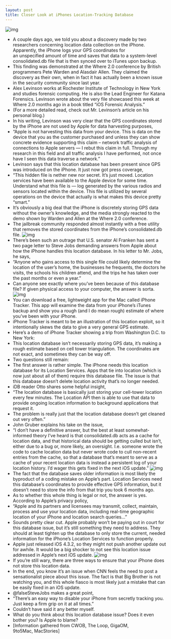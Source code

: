```yaml
---
layout: post
title: Closer Look at iPhones Location-Tracking Database
---
```

![img](http://media.idownloadblog.com/wp-content/uploads/2011/04/Location-Services-e1303395466168.jpeg)
* A couple days ago, we told you about a discovery made by two researchers concerning location data collection on the iPhone. Apparently, the iPhone logs your GPS coordinates for an unspecified amount of time and saves that data to a system-level consolidated.db file that is then synced over to iTunes upon backup.
* This finding was demonstrated at the Where 2.0 conference by British programmers Pete Warden and Alasdair Allen. They claimed the discovery as their own, when in fact it has actually been a known issue in the security community since last year.
* Alex Levinson works at Rochester Institute of Technology in New York and studies forensic computing. He is also the Lead Engineer for Katana Forensics. Levinson wrote about the very file showcased this week at Where 2.0 months ago in a book titled “iOS Forensic Analysis.”
* (For a more detailed read, check out Mr. Levinson’s article on his personal blog.)
* In his writing, Levinson was very clear that the GPS coordinates stored by the iPhone are not used by Apple for data harvesting purposes,
* “Apple is not harvesting this data from your device. This is data on the device that you as the customer purchased and unless they can show concrete evidence supporting this claim – network traffic analysis of connections to Apple servers — I rebut this claim in full. Through my research in this field and all traffic analysis I have performed, not once have I seen this data traverse a network.”
* Levinson says that this location database has been present since GPS was introduced on the iPhone. It just now got press coverage,
* “This hidden file is nether new nor secret. It’s just moved. Location services have been available to the Apple device for some time. Understand what this file is — log generated by the various radios and sensors located within the device. This file is utilized by several operations on the device that actually is what makes this device pretty “smart.”
* It’s obviously a big deal that the iPhone is discretely storing GPS data without the owner’s knowledge, and the media strongly reacted to the demo shown by Warden and Allen at the Where 2.0 conference.
* The jailbreak community responded almost instantly with a free utility that removes the stored coordinates from the iPhone’s consolidated.db file.
![img](http://media.idownloadblog.com/wp-content/uploads/2011/04/Senator-Al-Franken.jpeg)
* There’s been such an outrage that U.S. senator Al Franken has sent a two page letter to Steve Jobs demanding answers from Apple about how the iPhone handles this location database. In his letter to Mr. Jobs, he says,
* “Anyone who gains access to this single file could likely determine the location of the user’s home, the businesses he frequents, the doctors he visits, the schools his children attend, and the trips he has taken over the past months or even a year.”
* Can anyone see exactly where you’ve been because of this database file? If given physical access to your computer, the answer is sorta.
![img](http://media.idownloadblog.com/wp-content/uploads/2011/04/iPhone-Tracker-Cape-Cod.jpeg)
* You can download a free, lightweight app for the Mac called iPhone Tracker. This app will examine the data from your iPhone’s iTunes backup and show you a rough (and I do mean rough) estimate of where you’ve been with your iPhone.
* iPhone Tracker is meant to be an illustration of this location exploit, so it intentionally skews the data to give a very general GPS estimate.
* Here’s a demo of iPhone Tracker showing a trip from Washington D.C. to New York:
* This location database isn’t necessarily storing GPS data, it’s making a rough estimate based on cell tower triangulation. The coordinates are not exact, and sometimes they can be way off.
* Two questions still remain:
* The first answer is rather simple. The iPhone needs this location database for its Location Services. Apps that tie into location (which is now just about all of them) require this database file. The issue is that this database doesn’t delete location activity that’s no longer needed.
* iDB reader Otto shares some helpful insight,
* “The location database is basically just storing your cell-tower location every few minutes. The Location API then is able to use that data to provide ongoing location information to background applications that request it.
* The problem is really just that the location database doesn’t get cleaned out very often.”
* John Gruber explains his take on the issue,
* “I don’t have a definitive answer, but the best at least somewhat-informed theory I’ve heard is that consolidated.db acts as a cache for location data, and that historical data should be getting culled but isn’t, either due to a bug or, more likely, an oversight. I.e. someone wrote the code to cache location data but never wrote code to cull non-recent entries from the cache, so that a database that’s meant to serve as a cache of your recent location data is instead a persistent log of your location history. I’d wager this gets fixed in the next iOS update.”
![img](http://media.idownloadblog.com/wp-content/uploads/2011/04/iPhone-tracking.jpeg)
* The fact that the database saves older information is most likely the byproduct of a coding mistake on Apple’s part. Location Services need this database’s coordinates to provide effective GPS information, but it doesn’t need to store the info from that trip you took 6 months ago.
* As to whether this whole thing is legal or not, the answer is yes. According to Apple’s privacy policy,
* “Apple and its partners and licensees may transmit, collect, maintain, process and use your location data, including real-time geographic location of your iPhone and location search queries…”
* Sounds pretty clear cut. Apple probably won’t be paying out in court for this database issue, but it’s still something they need to address. They should at least tighten up the database to only store the current, needed information for the iPhone’s Location Services to function properly.
* Apple just released iOS 4.3.2, so they might not push another update out for awhile. It would be a big shocker to not see this location issue addressed in Apple’s next iOS update.
![img](http://media.idownloadblog.com/wp-content/uploads/2011/04/Encrypt-Backup-e1303434080480.png)
* If you’re still wary, there are three ways to ensure that your iPhone does not store this location data.
* In the end, you know it’s an issue when CNN feels the need to post a sensationalist piece about this issue. The fact is that Big Brother is not watching you, and this whole fiasco is most likely just a mistake that can be easily fixed in an iOS update.
* @falseSteveJobs makes a great point,
* “There’s an easy way to disable your iPhone from secretly tracking you. Just keep a firm grip on it at all times.”
* Couldn’t have said it any better myself.
* What do you think about this location database issue? Does it even bother you? Is Apple to blame?
* [Information gathered from CWOB, The Loop, GigaOM, 9to5Mac, MacStories]

